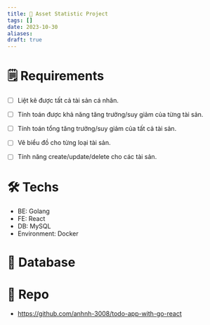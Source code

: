 ```yaml
---
title: 🌱 Asset Statistic Project
tags: []
date: 2023-10-30
aliases: 
draft: true
---
```

# 🗒️ Requirements
- [ ] Liệt kê được tất cả tài sản cá nhân.
- [ ] Tính toán được khả năng tăng trưởng/suy giảm của từng tài sản.
- [ ] Tính toán tổng tăng trưởng/suy giảm của tất cả tài sản.
- [ ] Vẽ biểu đồ cho từng loại tài sản.
- [ ] Tính năng create/update/delete cho các tài sản.


# 🛠️ Techs
- BE: Golang
- FE: React
- DB: MySQL
- Environment: Docker

# 🚧 Database


# 🚧 Repo
- https://github.com/anhnh-3008/todo-app-with-go-react